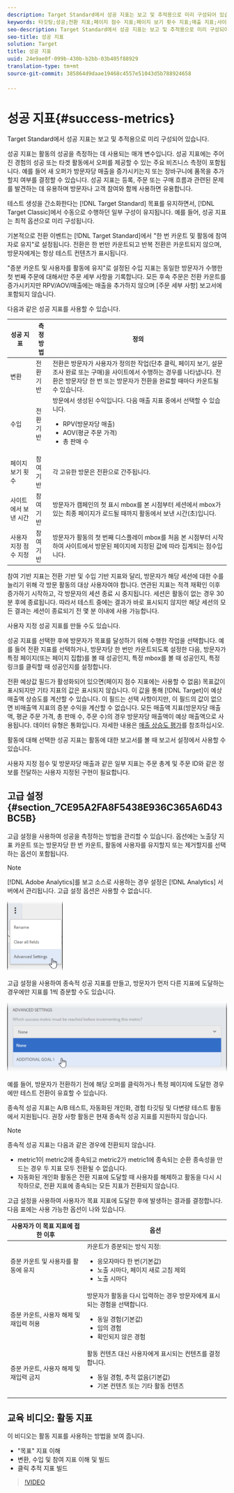 ```yaml
---
description: Target Standard에서 성공 지표는 보고 및 추적용으로 미리 구성되어 있습니다.
keywords: 타깃팅;성공;전환 지표;페이지 점수 지표;페이지 보기 횟수 지표;매출 지표;사이트에서 보낸 시간 지표;사이트 측정 항목;예상값;고급 설정
seo-description: Target Standard에서 성공 지표는 보고 및 추적용으로 미리 구성되어 있습니다.
seo-title: 성공 지표
solution: Target
title: 성공 지표
uuid: 24e9ae0f-099b-430b-b2bb-03b405f88929
translation-type: tm+mt
source-git-commit: 385864d9daae19468c4557e51043d5b788924658

---
```



# 성공 지표{#success-metrics}

Target Standard에서 성공 지표는 보고 및 추적용으로 미리 구성되어 있습니다.

성공 지표는 활동의 성공을 측정하는 데 사용되는 매개 변수입니다. 성공 지표에는 주어진 경험의 성공 또는 타겟 활동에서 오퍼를 제공할 수 있는 주요 비즈니스 측정이 포함됩니다. 예를 들어 새 오퍼가 방문자당 매출을 증가시키는지 또는 장바구니에 품목을 추가할지 여부를 결정할 수 있습니다. 성공 지표는 등록, 주문 또는 구매 흐름과 관련된 문제를 발견하는 데 유용하며 방문자나 고객 참여와 함께 사용하면 유용합니다.

테스트 생성을 간소화한다는 [!DNL Target Standard] 목표를 유지하면서, [!DNL Target Classic]에서 수동으로 수행하던 일부 구성이 유지됩니다. 예를 들어, 성공 지표는 최적 옵션으로 미리 구성됩니다.

기본적으로 전환 이벤트는 [!DNL Target Standard]에서 &quot;한 번 카운트 및 활동에 참여자로 유지&quot;로 설정됩니다. 전환은 한 번만 카운트되고 반복 전환은 카운트되지 않으며, 방문자에게는 항상 테스트 컨텐츠가 표시됩니다.

&quot;증분 카운트 및 사용자를 활동에 유지&quot;로 설정된 수입 지표는 동일한 방문자가 수행한 첫 번째 주문에 대해서만 주문 세부 사항을 기록합니다. 모든 후속 주문은 전환 카운트를 증가시키지만 RPV/AOV/매출에는 매출을 추가하지 않으며 [주문 세부 사항] 보고서에 포함되지 않습니다.

다음과 같은 성공 지표를 사용할 수 있습니다.

| 성공 지표 | 측정 방법 | 정의 |
|--- |--- |--- |
| 변환 | 전환 기반 | 전환은 방문자가 사용자가 정의한 작업(단추 클릭, 페이지 보기, 설문 조사 완료 또는 구매)을 사이트에서 수행하는 경우를 나타냅니다. 전환은 방문자당 한 번 또는 방문자가 전환을 완료할 때마다 카운트될 수 있습니다. |
| 수입 | 전환 기반 | 방문에서 생성된 수익입니다. 다음 매출 지표 중에서 선택할 수 있습니다.<ul><li>RPV(방문자당 매출)</li><li>AOV(평균 주문 가격)</li><li>총 판매 수</li></ul> |
| 페이지 보기 횟수 | 참여 기반 | 각 고유한 방문은 전환으로 간주됩니다. |
| 사이트에서 보낸 시간 | 참여 기반 | 방문자가 캠페인의 첫 표시 mbox를 본 시점부터 세션에서 mbox가 있는 최종 페이지가 로드될 때까지 활동에서 보낸 시간(초)입니다. |
| 사용자 지정 점수 지정 | 참여 기반 | 방문자가 활동의 첫 번째 디스플레이 mbox를 처음 본 시점부터 시작하여 사이트에서 방문된 페이지에 지정된 값에 따라 집계되는 점수입니다. |

참여 기반 지표는 전환 기반 및 수입 기반 지표와 달리, 방문자가 해당 세션에 대한 수를 늘리기 위해 각 방문 활동의 대상 사용자여야 합니다. 연관된 지표는 적격 재확인 이후 증가하기 시작하고, 각 방문자의 세션 종료 시 중지됩니다. 세션은 활동이 없는 경우 30분 후에 종료됩니다. 따라서 테스트 중에는 결과가 바로 표시되지 않지만 해당 세션의 모든 결과는 세션이 종료되기 전 몇 분 이내에 사용 가능합니다.

사용자 지정 성공 지표를 만들 수도 있습니다.

성공 지표를 선택한 후에 방문자가 목표를 달성하기 위해 수행한 작업을 선택합니다. 예를 들어 전환 지표를 선택하거나, 방문자당 한 번만 카운트되도록 설정한 다음, 방문자가 특정 페이지(또는 페이지 집합)를 볼 때 성공인지, 특정 mbox를 볼 때 성공인지, 특정 링크를 클릭할 때 성공인지를 설정합니다.

전환 예상값 필드가 활성화되어 있으면(페이지 점수 지표에는 사용할 수 없음) 목표값이 표시되지만 기타 지표의 값은 표시되지 않습니다. 이 값을 통해 [!DNL Target]이 예상 매출액 상승도를 계산할 수 있습니다. 이 필드는 선택 사항이지만, 이 필드의 값이 없으면 비매출액 지표의 증분 수익을 계산할 수 없습니다. 모든 매출액 지표(방문자당 매출액, 평균 주문 가격, 총 판매 수, 주문 수)의 경우 방문자당 매출액이 예상 매출액으로 사용됩니다. 데이터 유형은 통화입니다. 자세한 내용은 [매출 상승도 평가](../../administrating-target/r-target-account-preferences/estimating-lift-in-revenue.md#concept_32F875D8F91349CE86AF391F65BEAEEE)를 참조하십시오.

활동에 대해 선택한 성공 지표는 활동에 대한 보고서를 볼 때 보고서 설정에서 사용할 수 있습니다.

사용자 지정 점수 및 방문자당 매출과 같은 일부 지표는 주문 총계 및 주문 ID와 같은 정보를 전달하는 사용자 지정된 구현이 필요합니다.

## 고급 설정 {#section_7CE95A2FA8F5438E936C365A6D43BC5B}

고급 설정을 사용하여 성공을 측정하는 방법을 관리할 수 있습니다. 옵션에는 노출당 지표 카운트 또는 방문자당 한 번 카운트, 활동에 사용자를 유지할지 또는 제거할지를 선택하는 옵션이 포함됩니다.

>[!NOTE]
>
>[!DNL Adobe Analytics]를 보고 소스로 사용하는 경우 설정은 [!DNL Analytics] 서버에서 관리됩니다. 고급 설정 옵션은 사용할 수 없습니다.

![](assets/Menu_AdvancedSettings.png)

고급 설정을 사용하여 종속적 성공 지표를 만들고, 방문자가 먼저 다른 지표에 도달하는 경우에만 지표를 1씩 증분할 수도 있습니다.

![](assets/UI_dep_success_metric.png)

예를 들어, 방문자가 전환하기 전에 해당 오퍼를 클릭하거나 특정 페이지에 도달한 경우에만 테스트 전환이 유효할 수 있습니다.

종속적 성공 지표는 A/B 테스트, 자동화된 개인화, 경험 타깃팅 및 다변량 테스트 활동에서 지원됩니다. 권장 사항 활동은 현재 종속적 성공 지표를 지원하지 않습니다.

>[!NOTE]
>
>종속적 성공 지표는 다음과 같은 경우에 전환되지 않습니다.

* metric1이 metric2에 종속되고 metric2가 metric1에 종속되는 순환 종속성을 만드는 경우 두 지표 모두 전환될 수 없습니다.
* 자동화된 개인화 활동은 전환 지표에 도달할 때 사용자를 해제하고 활동을 다시 시작하므로, 전환 지표에 종속되는 모든 지표가 전환되지 않습니다.

고급 설정을 사용하여 사용자가 목표 지표에 도달한 후에 발생하는 결과를 결정합니다. 다음 표에는 사용 가능한 옵션이 나와 있습니다.

| 사용자가 이 목표 지표에 접한 이후 | 옵션 |
|--- |--- |
| 증분 카운트 및 사용자를 활동에 유지 | 카운트가 증분되는 방식 지정:<ul><li>응모자마다 한 번(기본값)</li><li>노출 시마다, 페이지 새로 고침 제외</li><li>노출 시마다</li></ul> |
| 증분 카운트, 사용자 해제 및 재입력 허용 | 방문자가 활동을 다시 입력하는 경우 방문자에게 표시되는 경험을 선택합니다.<ul><li>동일 경험(기본값)</li><li>임의 경험</li><li>확인되지 않은 경험</li></ul> |
| 증분 카운트, 사용자 해제 및 재입력 금지 | 활동 컨텐츠 대신 사용자에게 표시되는 컨텐츠를 결정합니다.<ul><li>동일 경험, 추적 없음(기본값)</li><li>기본 컨텐츠 또는 기타 활동 컨텐츠</li></ul> |

## 교육 비디오: 활동 지표

이 비디오는 활동 지표를 사용하는 방법을 보여 줍니다.

* &quot;목표&quot; 지표 이해
* 변환, 수입 및 참여 지표 이해 및 빌드
* 클릭 추적 지표 빌드

>[!VIDEO](https://video.tv.adobe.com/v/17380)